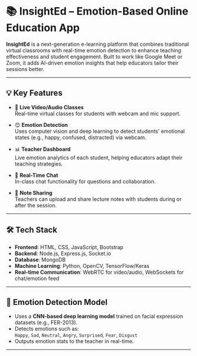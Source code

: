 # 📚 InsightEd – Emotion-Based Online Education App

**InsightEd** is a next-generation e-learning platform that combines traditional virtual classrooms with real-time emotion detection to enhance teaching effectiveness and student engagement. Built to work like Google Meet or Zoom, it adds AI-driven emotion insights that help educators tailor their sessions better.

---

## 💡 Key Features

- 🎥 **Live Video/Audio Classes**  
  Real-time virtual classes for students with webcam and mic support.

- 😊 **Emotion Detection**  
  Uses computer vision and deep learning to detect students' emotional states (e.g., happy, confused, distracted) via webcam.

- 📊 **Teacher Dashboard**  
  Live emotion analytics of each student, helping educators adapt their teaching strategies.

- 💬 **Real-Time Chat**  
  In-class chat functionality for questions and collaboration.

- 📑 **Note Sharing**  
  Teachers can upload and share lecture notes with students during or after the session.

---

## 🛠️ Tech Stack

- **Frontend**: HTML, CSS, JavaScript, Bootstrap  
- **Backend**: Node.js, Express.js, Socket.io  
- **Database**: MongoDB  
- **Machine Learning**: Python, OpenCV, TensorFlow/Keras  
- **Real-time Communication**: WebRTC for video/audio, WebSockets for chat/emotion feed

---

## 🧠 Emotion Detection Model

- Uses a **CNN-based deep learning model** trained on facial expression datasets (e.g., FER-2013).
- Detects emotions such as:  
  `Happy`, `Sad`, `Neutral`, `Angry`, `Surprised`, `Fear`, `Disgust`
- Outputs emotion stats to the teacher in real-time.

---


